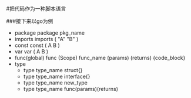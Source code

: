 #把代码作为一种脚本语言

###接下来以go为例
* package
   package pkg\_name
* imports
		imports (
			"A"
			"B"
		)
* const
		const (
			A
			B
		)
* var
		var (
			A
			B
		)
* func(global)
   		func (Scope) func\_name (params) (returns) {code\_block}
* type
   * type type\_name  struct{}
   * type type\_name interface{}
   * type type\_name new\_type
   * type type\_name func(params)(returns)

